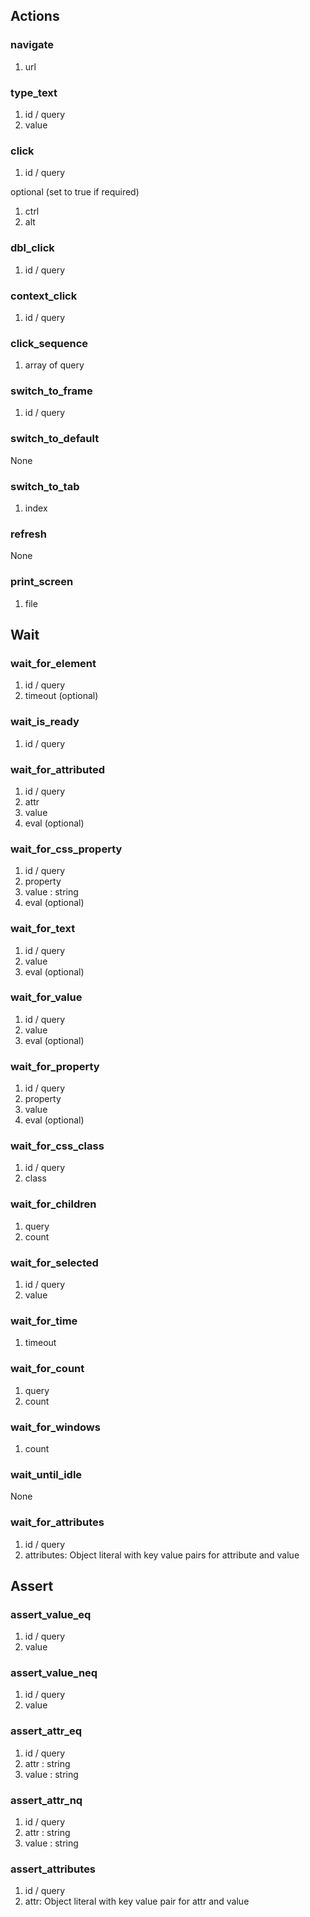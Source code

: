 ## Actions

### navigate

1. url

### type_text

1. id / query
2. value

### click

1. id / query

optional (set to true if required)

1. ctrl
2. alt

### dbl_click

1. id / query

### context_click

1. id / query

### click_sequence

1. array of query

### switch_to_frame

1. id / query

### switch_to_default

None

### switch_to_tab

1. index

### refresh

None

### print_screen

1. file

## Wait

### wait_for_element

1. id / query
2. timeout (optional)

### wait_is_ready

1. id / query

### wait_for_attributed

1. id / query
2. attr
3. value
4. eval (optional)

### wait_for_css_property

1. id / query
2. property
3. value : string
4. eval (optional)

### wait_for_text

1. id / query
2. value
3. eval (optional)

### wait_for_value

1. id / query
2. value
3. eval (optional)

### wait_for_property

1. id / query
2. property
3. value
4. eval (optional)

### wait_for_css_class

1. id / query
2. class

### wait_for_children

1. query
2. count

### wait_for_selected

1. id / query
2. value

### wait_for_time

1. timeout

### wait_for_count

1. query
2. count

### wait_for_windows

1. count

### wait_until_idle

None

### wait_for_attributes

1. id / query
2. attributes: Object literal with key value pairs for attribute and value

## Assert

### assert_value_eq

1. id / query
2. value

### assert_value_neq

1. id / query
2. value

### assert_attr_eq

1. id / query
2. attr : string
3. value : string

### assert_attr_nq

1. id / query
2. attr : string
3. value : string

### assert_attributes

1. id / query
2. attr: Object literal with key value pair for attr and value



